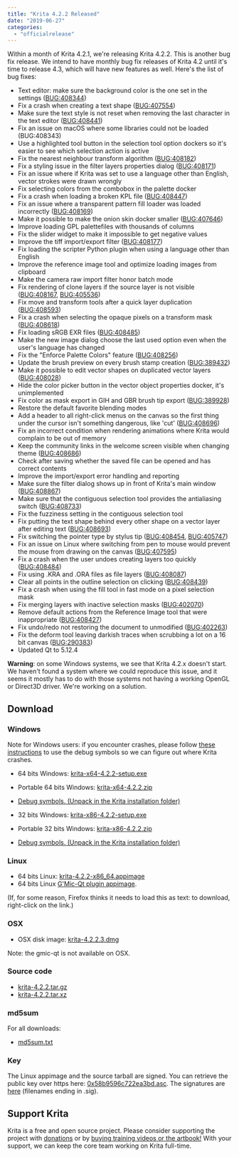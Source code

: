 ```yaml
---
title: "Krita 4.2.2 Released"
date: "2019-06-27"
categories: 
  - "officialrelease"
---
```


Within a month of Krita 4.2.1, we're releasing Krita 4.2.2. This is another bug fix release. We intend to have monthly bug fix releases of Krita 4.2 until it's time to release 4.3, which will have new features as well. Here's the list of bug fixes:

- Text editor: make sure the background color is the one set in the settings ([BUG:408344](https://bugs.kde.org/show_bug.cgi?id=408344))
- Fix a crash when creating a text shape ([BUG:407554](https://bugs.kde.org/show_bug.cgi?id=407554))
- Make sure the text style is not reset when removing the last character in the text editor ([BUG:408441](https://bugs.kde.org/show_bug.cgi?id=408441))
- Fix an issue on macOS where some libraries could not be loaded (BUG:408343)
- Use a highlighted tool button in the selection tool option dockers so it's easier to see which selection action is active
- Fix the nearest neighbour transform algorithm ([BUG:408182](https://bugs.kde.org/show_bug.cgi?id=408182))
- Fix a styling issue in the filter layers properties dialog ([BUG:408171](https://bugs.kde.org/show_bug.cgi?id=408171))
- Fix an issue where if Krita was set to use a language other than English, vector strokes were drawn wrongly
- Fix selecting colors from the combobox in the palette docker
- Fix a crash when loading a broken KPL file ([BUG:408447](https://bugs.kde.org/show_bug.cgi?id=408447))
- Fix an issue where a transparent pattern fill loader was loaded incorrectly ([BUG:408169](https://bugs.kde.org/show_bug.cgi?id=408169))
- Make it possible to make the onion skin docker smaller ([BUG:407646](https://bugs.kde.org/show_bug.cgi?id=407646))
- Improve loading GPL palettefiles with thousands of columns
- Fix the slider widget to make it impossible to get negative values
- Improve the tiff import/export filter ([BUG:408177](https://bugs.kde.org/show_bug.cgi?id=408177))
- Fix loading the scripter Python plugin when using a language other than English
- Improve the reference image tool and optimize loading images from clipboard
- Make the camera raw import filter honor batch mode
- Fix rendering of clone layers if the source layer is not visible ([BUG:408167](https://bugs.kde.org/show_bug.cgi?id=408167), [BUG:405536](https://bugs.kde.org/show_bug.cgi?id=405536))
- Fix move and transform tools after a quick layer duplication ([BUG:408593](https://bugs.kde.org/show_bug.cgi?id=408593))
- Fix a crash when selecting the opaque pixels on a transform mask ([BUG:408618](https://bugs.kde.org/show_bug.cgi?id=408618))
- Fix loading sRGB EXR files ([BUG:408485](https://bugs.kde.org/show_bug.cgi?id=408485))
- Make the new image dialog choose the last used option even when the user's language has changed
- Fix the "Enforce Palette Colors" feature ([BUG:408256](https://bugs.kde.org/show_bug.cgi?id=408256))
- Update the brush preview on every brush stamp creation ([BUG:389432](https://bugs.kde.org/show_bug.cgi?id=389432))
- Make it possible to edit vector shapes on duplicated vector layers ([BUG:408028](https://bugs.kde.org/show_bug.cgi?id=408028))
- Hide the color picker button in the vector object properties docker, it's unimplemented
- Fix color as mask export in GIH and GBR brush tip export ([BUG:389928](https://bugs.kde.org/show_bug.cgi?id=389928))
- Restore the default favorite blending modes
- Add a header to all right-click menus on the canvas so the first thing under the cursor isn't something dangerous, like 'cut' ([BUG:408696](https://bugs.kde.org/show_bug.cgi?id=408696))
- Fix an incorrect condition when rendering animations where Krita would complain to be out of memory
- Keep the community links in the welcome screen visible when changing theme ([BUG:408686](https://bugs.kde.org/show_bug.cgi?id=408686))
- Check after saving whether the saved file can be opened and has correct contents
- Improve the import/export error handling and reporting
- Make sure the filter dialog shows up in front of Krita's main window ([BUG:408867](https://bugs.kde.org/show_bug.cgi?id=408867))
- Make sure that the contiguous selection tool provides the antialiasing switch ([BUG:408733](https://bugs.kde.org/show_bug.cgi?id=408733))
- Fix the fuzziness setting in the contiguous selection tool
- Fix putting the text shape behind every other shape on a vector layer after editing text ([BUG:408693](https://bugs.kde.org/show_bug.cgi?id=408693))
- Fix switching the pointer type by stylus tip ([BUG:408454](https://bugs.kde.org/show_bug.cgi?id=408454), [BUG:405747](https://bugs.kde.org/show_bug.cgi?id=405747))
- Fix an issue on Linux where switching from pen to mouse would prevent the mouse from drawing on the canvas ([BUG:407595](https://bugs.kde.org/show_bug.cgi?id=407595))
- Fix a crash when the user undoes creating layers too quickly ([BUG:408484](https://bugs.kde.org/show_bug.cgi?id=408484))
- Fix using .KRA and .ORA files as file layers ([BUG:408087](https://bugs.kde.org/show_bug.cgi?id=408087))
- Clear all points in the outline selection on clicking ([BUG:408439](https://bugs.kde.org/show_bug.cgi?id=408439))
- Fix a crash when using the fill tool in fast mode on a pixel selection mask
- Fix merging layers with inactive selection masks ([BUG:402070](https://bugs.kde.org/show_bug.cgi?id=402070))
- Remove default actions from the Reference Image tool that were inappropriate ([BUG:408427](https://bugs.kde.org/show_bug.cgi?id=408427))
- Fix undo/redo not restoring the document to unmodified ([BUG:402263](https://bugs.kde.org/show_bug.cgi?id=402263))
- Fix the deform tool leaving darkish traces when scrubbing a lot on a 16 bit canvas ([BUG:290383](https://bugs.kde.org/show_bug.cgi?id=290383))
- Updated Qt to 5.12.4

**Warning**: on some Windows systems, we see that Krita 4.2.x doesn't start. We haven't found a system where we could reproduce this issue, and it seems it mostly has to do with those systems not having a working OpenGL or Direct3D driver. We're working on a solution.

## Download

### Windows

Note for Windows users: if you encounter crashes, please follow [these instructions](https://docs.krita.org/en/reference_manual/dr_minw_debugger.html#dr-minw) to use the debug symbols so we can figure out where Krita crashes.

- 64 bits Windows: [krita-x64-4.2.2-setup.exe](https://download.kde.org/stable/krita/4.2.2/krita-x64-4.2.2-setup.exe)
- Portable 64 bits Windows: [krita-x64-4.2.2.zip](https://download.kde.org/stable/krita/4.2.2/krita-x64-4.2.2.zip)
- [Debug symbols. (Unpack in the Krita installation folder)](https://download.kde.org/stable/krita/4.2.2/krita-x64-4.2.2-dbg.zip)

- 32 bits Windows: [krita-x86-4.2.2-setup.exe](https://download.kde.org/stable/krita/4.2.2/krita-x86-4.2.2-setup.exe)
- Portable 32 bits Windows: [krita-x86-4.2.2.zip](https://download.kde.org/stable/krita/4.2.2/krita-x86-4.2.2.zip)
- [Debug symbols. (Unpack in the Krita installation folder)](https://download.kde.org/stable/krita/4.2.2/krita-x86-4.2.2-dbg.zip)

### Linux

- 64 bits Linux: [krita-4.2.2-x86\_64.appimage](https://download.kde.org/stable/krita/4.2.2/krita-4.2.2-x86_64.appimage)
- 64 bits Linux [G'Mic-Qt plugin appimage](https://download.kde.org/stable/krita/4.2.2/gmic_krita_qt-x86_64.appimage).

(If, for some reason, Firefox thinks it needs to load this as text: to download, right-click on the link.)

### OSX

- OSX disk image: [krita-4.2.2.3.dmg](https://download.kde.org/stable/krita/4.2.2/krita-4.2.2.3.dmg)

Note: the gmic-qt is not available on OSX.

### Source code

- [krita-4.2.2.tar.gz](https://download.kde.org/stable/krita/4.2.2/krita-4.2.2.tar.gz)
- [krita-4.2.2.tar.xz](https://download.kde.org/stable/krita/4.2.2/krita-4.2.2.tar.xz)

### md5sum

For all downloads:

- [md5sum.txt](https://download.kde.org/stable/krita/4.2.2/md5sum.txt)

### Key

The Linux appimage and the source tarball are signed. You can retrieve the public key over https here: [0x58b9596c722ea3bd.asc](https://share.kde.org/index.php/s/fJ99V5mZvuyD0z8). The signatures are [here](http://download.kde.org/unstable/krita/4.2.0-beta2/) (filenames ending in .sig).

## Support Krita

Krita is a free and open source project. Please consider supporting the project with [donations](https://krita.org/en/support-us/donations/) or by [buying training videos or the artbook!](https://krita.org/en/support-us/shop) With your support, we can keep the core team working on Krita full-time.
